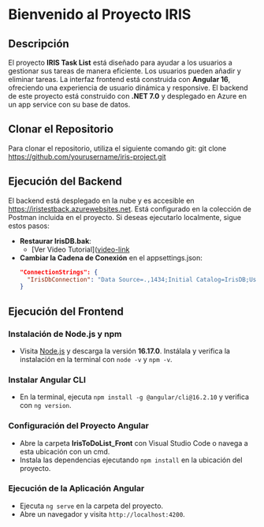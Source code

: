 # Bienvenido al Proyecto IRIS

## Descripción
El proyecto **IRIS Task List** está diseñado para ayudar a los usuarios a gestionar sus tareas de manera eficiente. Los usuarios pueden añadir y eliminar tareas. La interfaz frontend está construida con **Angular 16**, ofreciendo una experiencia de usuario dinámica y responsive. El backend de este proyecto está construido con **.NET 7.0** y desplegado en Azure en un app service con su base de datos.

## Clonar el Repositorio
Para clonar el repositorio, utiliza el siguiente comando git:
git clone https://github.com/yourusername/iris-project.git


## Ejecución del Backend
El backend está desplegado en la nube y es accesible en https://iristestback.azurewebsites.net. Está configurado en la colección de Postman incluida en el proyecto. Si deseas ejecutarlo localmente, sigue estos pasos:

- **Restaurar IrisDB.bak**:
  - [Ver Video Tutorial]([video-link](https://www.youtube.com/watch?v=5kcDdZS2hBE)
- **Cambiar la Cadena de Conexión** en el appsettings.json:
  ```json
  "ConnectionStrings": {
    "IrisDbConnection": "Data Source=.,1434;Initial Catalog=IrisDB;User ID=sa;Password=Calltech#2050;Connect Timeout=30;Encrypt=false;TrustServerCertificate=true;ApplicationIntent=ReadWrite;MultiSubnetFailover=False"
  }
## Ejecución del Frontend

### Instalación de Node.js y npm
- Visita [Node.js](https://nodejs.org/en) y descarga la versión **16.17.0**. Instálala y verifica la instalación en la terminal con `node -v` y `npm -v`.

### Instalar Angular CLI
- En la terminal, ejecuta `npm install -g @angular/cli@16.2.10` y verifica con `ng version`.

### Configuración del Proyecto Angular
- Abre la carpeta **IrisToDoList_Front** con Visual Studio Code o navega a esta ubicación con un cmd.
- Instala las dependencias ejecutando `npm install` en la ubicación del proyecto.

### Ejecución de la Aplicación Angular
- Ejecuta `ng serve` en la carpeta del proyecto.
- Abre un navegador y visita `http://localhost:4200`.
